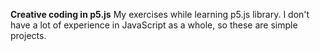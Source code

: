 **Creative coding in p5.js**
My exercises while learning p5.js library. I don't have a lot of experience in JavaScript as a whole, so these are simple projects.
